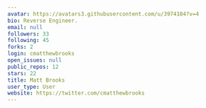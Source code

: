 ```yaml
---
avatar: https://avatars3.githubusercontent.com/u/3974104?v=4
bio: Reverse Engineer.
email: null
followers: 33
following: 45
forks: 2
login: cmatthewbrooks
open_issues: null
public_repos: 12
stars: 22
title: Matt Brooks
user_type: User
website: https://twitter.com/cmatthewbrooks
---
```

